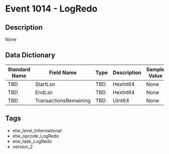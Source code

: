# Event 1014 - LogRedo

## Description
None

## Data Dictionary
|Standard Name|Field Name|Type|Description|Sample Value|
|---|---|---|---|---|
|TBD|StartLsn|TBD|HexInt64|None|None|
|TBD|EndLsn|TBD|HexInt64|None|None|
|TBD|TransactionsRemaining|TBD|UInt64|None|None|

## Tags
* etw_level_Informational
* etw_opcode_LogRedo
* etw_task_LogRedo
* version_2